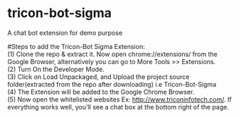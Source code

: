 # tricon-bot-sigma
A chat bot extension for demo purpose

#Steps to add the Tricon-Bot Sigma Extension:<br />
    (1) Clone the repo & extract it. Now open chrome://extensions/ from the Google Browser, alternatively you can go to More Tools >> Extensions.<br />
    (2) Turn On the Developer Mode.<br />
    (3) Click on Load Unpackaged, and Upload the project source folder(extracted from the repo after downloading) i.e Tricon-Bot-Sigma<br />
    (4) The Extension will be added to the Google Chrome Browser.<br />
    (5) Now open the whitelisted websites Ex: http://www.triconinfotech.com/. If everything works well, you'll see a chat box at the bottom right of the page.
